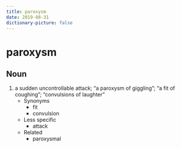 ```yaml
---
title: paroxysm
date: 2019-08-31
dictionary-picture: false
---
```


# paroxysm


## Noun

1. a sudden uncontrollable attack; “a paroxysm of giggling”; “a fit of coughing”; “convulsions of laughter”
	- Synonyms
		- fit
		- convulsion
	- Less specific
		- attack
	- Related
		- paroxysmal